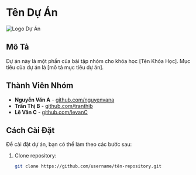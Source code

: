# Tên Dự Án

![Logo Dự Án](link-to-your-logo.png)

## Mô Tả
Dự án này là một phần của bài tập nhóm cho khóa học [Tên Khóa Học]. Mục tiêu của dự án là [mô tả mục tiêu dự án].

## Thành Viên Nhóm
- **Nguyễn Văn A** - [github.com/nguyenvana](https://github.com/nguyenvana)
- **Trần Thị B** - [github.com/tranthib](https://github.com/tranthib)
- **Lê Văn C** - [github.com/levanC](https://github.com/levanC)

## Cách Cài Đặt
Để cài đặt dự án, bạn có thể làm theo các bước sau:

1. Clone repository:
   ```bash
   git clone https://github.com/username/tên-repository.git
